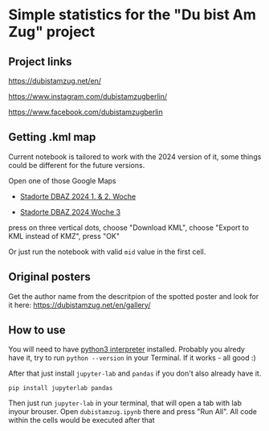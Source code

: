 # Simple statistics for the "Du bist Am Zug" project

## Project links

<https://dubistamzug.net/en/>

<https://www.instagram.com/dubistamzugberlin/>

<https://www.facebook.com/dubistamzugberlin>

## Getting .kml map

Current notebook is tailored to work with the 2024 version of it, some things could be different for the future versions.

Open one of those Google Maps

- [Stadorte DBAZ 2024 1. & 2. Woche](https://www.google.com/maps/d/u/0/viewer?mid=1jXqAMP9-YYyS75qjMMC6zf45UsSkVIs&ll=52.530777634910116%2C13.465575394245812&z=10)

- [Stadorte DBAZ 2024 Woche 3](https://www.google.com/maps/d/u/0/viewer?mid=1wRl3iviQosW3gyxi463XCI5FKFUd5h4&ll=52.475782817359%2C13.41569104978459&z=11)

press on three vertical dots, choose "Download KML", choose "Export to KML instead of KMZ", press "OK"

Or just run the notebook with valid `mid` value in the first cell.

## Original posters

Get the author name from the descritpion of the spotted poster and look for it here:
<https://dubistamzug.net/en/gallery/>

## How to use

You will need to have [python3 interpreter](https://www.python.org/downloads/) installed.
Probably you alredy have it, try to run `python --version` in your Terminal. If it works - all good :)

After that just install `jupyter-lab` and `pandas` if you don't also already have it.

`pip install jupyterlab pandas`

Then just run `jupyter-lab` in your terminal, that will open a tab with lab inyour brouser. Open `dubistamzug.ipynb` there and press "Run All".
All code within the cells would be executed after that
